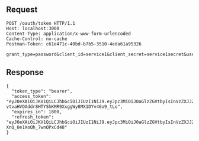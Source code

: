 


## Request

    POST /oauth/token HTTP/1.1
    Host: localhost:3000
    Content-Type: application/x-www-form-urlencoded
    Cache-Control: no-cache
    Postman-Token: c61e471c-40bd-b7b5-3510-4eda61a95326
    
    grant_type=password&client_id=service1&client_secret=service1secret&username=machineuser&password=machinepass

## Response

    {
      "token_type": "bearer",
      "access_token": "eyJ0eXAiOiJKV1QiLCJhbGciOiJIUzI1NiJ9.eyJpc3MiOiJ0aGlzZGVtbyIsInVzZXJJZCI6IjIiLCJleHAiOjE0NjAwNDE5MzcyODAsImlhdCI6MTQ2MDA0MDEzN30.-vtvaHVOAddr8HTYShKMR9XxggWy8MX1DYv46o9_tLo",
      "expires_in": 1800,
      "refresh_token": "eyJ0eXAiOiJKV1QiLCJhbGciOiJIUzI1NiJ9.eyJpc3MiOiJ0aGlzZGVtbyIsInVzZXJJZCI6IjIiLCJleHAiOjE0NjEyNDk3MzcyODMsImlhdCI6MTQ2MDA0MDEzN30.4nTdZMBqpnVFtS5Vz7hL-XnQ_0e1XoQh_7wnQPxCd48"
    }